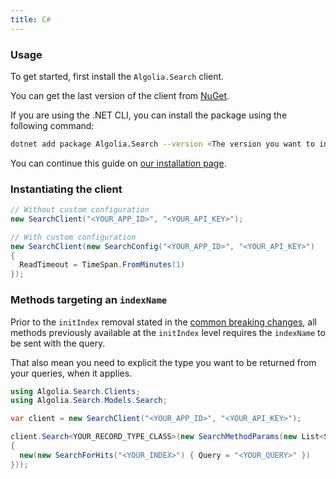 ```yaml
---
title: C#
---
```


### Usage

To get started, first install the `Algolia.Search` client.

You can get the last version of the client from [NuGet](https://www.nuget.org/packages/Algolia.Search/).

If you are using the .NET CLI, you can install the package using the following command:

```bash
dotnet add package Algolia.Search --version <The version you want to install>
```

You can continue this guide on [our installation page](/docs/clients/installation).

### Instantiating the client

```csharp
// Without custom configuration
new SearchClient("<YOUR_APP_ID>", "<YOUR_API_KEY>");

// With custom configuration
new SearchClient(new SearchConfig("<YOUR_APP_ID>", "<YOUR_API_KEY>")
{
  ReadTimeout = TimeSpan.FromMinutes(1)
});
```

### Methods targeting an `indexName`

Prior to the `initIndex` removal stated in the [common breaking changes](/docs/clients/migration-guides/#common-breaking-changes), all methods previously available at the `initIndex` level requires the `indexName` to be sent with the query.

That also mean you need to explicit the type you want to be returned from your queries, when it applies.

```csharp
using Algolia.Search.Clients;
using Algolia.Search.Models.Search;

var client = new SearchClient("<YOUR_APP_ID>", "<YOUR_API_KEY>");

client.Search<YOUR_RECORD_TYPE_CLASS>(new SearchMethodParams(new List<SearchQuery>
{
  new(new SearchForHits("<YOUR_INDEX>") { Query = "<YOUR_QUERY>" })
}));
```




